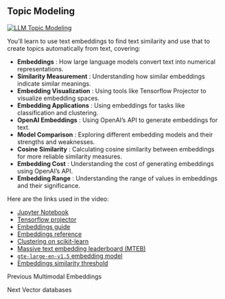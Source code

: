 ## Topic Modeling

[![LLM Topic
Modeling](https://i.ytimg.com/vi_webp/eQUNhq91DlI/sddefault.webp)](https://youtu.be/eQUNhq91DlI)

You’ll learn to use text embeddings to find text similarity and use that to
create topics automatically from text, covering:

  * **Embeddings** : How large language models convert text into numerical representations.
  * **Similarity Measurement** : Understanding how similar embeddings indicate similar meanings.
  * **Embedding Visualization** : Using tools like Tensorflow Projector to visualize embedding spaces.
  * **Embedding Applications** : Using embeddings for tasks like classification and clustering.
  * **OpenAI Embeddings** : Using OpenAI’s API to generate embeddings for text.
  * **Model Comparison** : Exploring different embedding models and their strengths and weaknesses.
  * **Cosine Similarity** : Calculating cosine similarity between embeddings for more reliable similarity measures.
  * **Embedding Cost** : Understanding the cost of generating embeddings using OpenAI’s API.
  * **Embedding Range** : Understanding the range of values in embeddings and their significance.

Here are the links used in the video:

  * [Jupyter Notebook](https://colab.research.google.com/drive/15L075RLrwXkxa29EGT-1sNm_dqJRBTe_)
  * [Tensorflow projector](https://projector.tensorflow.org/)
  * [Embeddings guide](https://platform.openai.com/docs/guides/embeddings)
  * [Embeddings reference](https://platform.openai.com/docs/api-reference/embeddings)
  * [Clustering on scikit-learn](https://scikit-learn.org/stable/modules/clustering.html)
  * [Massive text embedding leaderboard (MTEB)](https://huggingface.co/spaces/mteb/leaderboard)
  * [`gte-large-en-v1.5` embedding model](https://huggingface.co/Alibaba-NLP/gte-large-en-v1.5)
  * [Embeddings similarity threshold](https://www.s-anand.net/blog/embeddings-similarity-threshold/)

Previous Multimodal Embeddings

Next Vector databases

